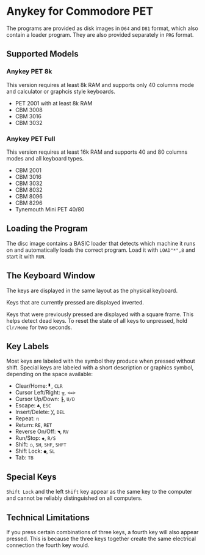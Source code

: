 # Anykey for Commodore PET

The programs are provided as disk images in `D64` and `D81` format, which also contain a loader program. They are also provided separately in `PRG` format.

## Supported Models

### Anykey PET 8k

This version requires at least 8k RAM and supports only 40 columns mode and calculator or graphcis style keyboards. 

- PET 2001 with at least 8k RAM
- CBM 3008
- CBM 3016
- CBM 3032

### Anykey PET Full

This version requires at least 16k RAM and supports 40 and 80 columns modes and all keyboard types.

- CBM 2001
- CBM 3016
- CBM 3032
- CBM 8032
- CBM 8096
- CBM 8296
- Tynemouth Mini PET 40/80

## Loading the Program

The disc image contains a BASIC loader that detects which machine it runs on and automatically loads the correct program. Load it with `LOAD"*",8` and start it with `RUN`.


## The Keyboard Window

The keys are displayed in the same layout as the physical keyboard.

Keys that are currently pressed are displayed inverted.

Keys that were previously pressed are displayed with a square frame. This helps detect dead keys. To reset the state of all keys to unpressed, hold `Clr/Home` for two seconds.


## Key Labels

Most keys are labeled with the symbol they produce when pressed without shift. Special keys are labeled with a short description or graphics symbol, depending on the space available:

- Clear/Home: `▘`, `CLR`
- Cursor Left/Right: `┳`, `<=>`
- Cursor Up/Down: `┣`, `U/D`
- Escape: `♣`, `ESC`
- Insert/Delete: `╳`, `DEL`
- Repeat: `π`
- Return: `RE`, `RET`
- Reverse On/Off: `◥`, `RV`
- Run/Stop: `◆`, `R/S`
- Shift: `○`, `SH`, `SHF`, `SHFT`
- Shift Lock: `●`, `SL`
- Tab: `TB`


## Special Keys

`Shift Lock` and the left `Shift` key appear as the same key to the computer and cannot be reliably distinguished on all computers.


## Technical Limitations

If you press certain combinations of three keys, a fourth key will also appear pressed. This is because the three keys together create the same electrical connection the fourth key would.
